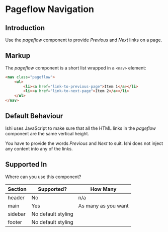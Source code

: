 # Pageflow Navigation

## Introduction

Use the _pageflow_ component to provide _Previous_ and _Next_ links on a page.

## Markup

The _pageflow_ component is a short list wrapped in a `<nav>` element:

```html
<nav class="pageflow">
    <ul>
        <li><a href="link-to-previous-page">Item 1</a></li>
        <li><a href="link-to-next-page">Item 2</a></li>
    </ul>
</nav>
```

## Default Behaviour

Ishi uses JavaScript to make sure that all the HTML links in the _pageflow_ component are the same vertical height.

You have to provide the words _Previous_ and _Next_ to suit. Ishi does not inject any content into any of the links.

## Supported In

Where can you use this component?

Section | Supported? | How Many
--------|------------| --------
header | No | n/a
main | Yes | As many as you want
sidebar | No default styling |
footer | No default styling |

